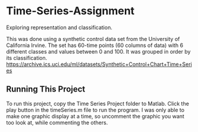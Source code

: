 # Time-Series-Assignment
Exploring representation and classification.

This was done using a synthetic control data set from the University of California Irvine. The set has 60-time points (60 columns of data) with 6 different classes and values between 0 and 100. It was grouped in order by its classification. 
https://archive.ics.uci.edu/ml/datasets/Synthetic+Control+Chart+Time+Series


## Running This Project
To run this project, copy the Time Series Project folder to Matlab. Click the play button in the timeSeries.m file to run the program. I was only able to make one graphic display at a time, so uncomment the graphic you want too look at, while commenting the others.
